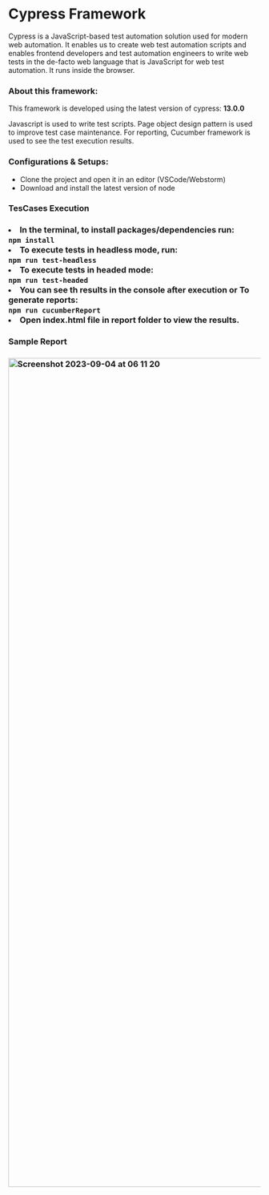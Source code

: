 <h1> Cypress Framework</h1>
<p>
Cypress is a JavaScript-based test automation solution used for modern web automation. It enables us to create web test automation scripts and enables frontend developers and test automation engineers to write web tests in the de-facto web language that is JavaScript for web test automation. It runs inside the browser.
</p>

<h3>About this framework:</h3>
<p>This framework is developed using the latest version of cypress: <B>13.0.0</B>
</p>

Javascript is used to write test scripts. Page object design pattern is used to improve test case maintenance. 
For reporting, Cucumber framework is used to see the test execution results.

<h3>Configurations & Setups:</h3>
<ul>
    <li>Clone the project and open it in an editor (VSCode/Webstorm) </li>
    <li>Download and install the latest version of node</li>
</ul>
<h3>TesCases Execution<h3>
 <li>In the terminal, to install packages/dependencies run:<br> 
    <code>npm install</code> 
<li>To execute tests in headless mode, run: <Br>
    <code>npm run test-headless</code>
</li>
 <li>To execute tests in headed mode:<br> 
    <code>npm run test-headed</code> 
</li>
 <li>You can see th results in the console after execution or To generate reports:<br> 
    <code>npm run cucumberReport</code>
</li> 
<li>Open index.html file in report folder to view the results.<br> 
</li> 
<h3> Sample Report <h3>
<img width="1655" alt="Screenshot 2023-09-04 at 06 11 20" src="https://github.com/gallalaxmi/Trello-Cypress/assets/94502443/10440b17-5ba7-4174-818f-f4a4f738b7ab">
